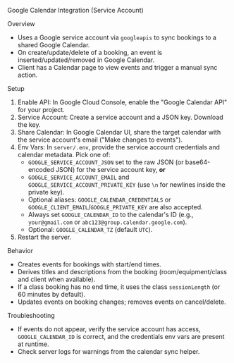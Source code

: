 Google Calendar Integration (Service Account)

Overview
- Uses a Google service account via `googleapis` to sync bookings to a shared Google Calendar.
- On create/update/delete of a booking, an event is inserted/updated/removed in Google Calendar.
- Client has a Calendar page to view events and trigger a manual sync action.

Setup
1) Enable API: In Google Cloud Console, enable the "Google Calendar API" for your project.
2) Service Account: Create a service account and a JSON key. Download the key.
3) Share Calendar: In Google Calendar UI, share the target calendar with the service account's email ("Make changes to events").
4) Env Vars: In `server/.env`, provide the service account credentials and calendar metadata. Pick one of:
   - `GOOGLE_SERVICE_ACCOUNT_JSON` set to the raw JSON (or base64-encoded JSON) for the service account key, **or**
   - `GOOGLE_SERVICE_ACCOUNT_EMAIL` and `GOOGLE_SERVICE_ACCOUNT_PRIVATE_KEY` (use `\n` for newlines inside the private key).
   - Optional aliases: `GOOGLE_CALENDAR_CREDENTIALS` or `GOOGLE_CLIENT_EMAIL`/`GOOGLE_PRIVATE_KEY` are also accepted.
   - Always set `GOOGLE_CALENDAR_ID` to the calendar's ID (e.g., `your@gmail.com` or `abc123@group.calendar.google.com`).
   - Optional: `GOOGLE_CALENDAR_TZ` (default `UTC`).
5) Restart the server.

Behavior
- Creates events for bookings with start/end times.
- Derives titles and descriptions from the booking (room/equipment/class and client when available).
- If a class booking has no end time, it uses the class `sessionLength` (or 60 minutes by default).
- Updates events on booking changes; removes events on cancel/delete.

Troubleshooting
- If events do not appear, verify the service account has access, `GOOGLE_CALENDAR_ID` is correct, and the credentials env vars are present at runtime.
- Check server logs for warnings from the calendar sync helper.
